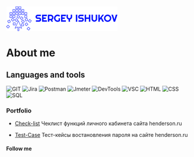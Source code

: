 ![LOGO](https://github.com/Ishukov/Ishukov/blob/4ea29fb3df72e9099c163e6b6cc8a2593e3ac402/assets/SERGEY%20ISHUKOV_free-file.png)

# About me

## Languages and tools
![GIT](https://img.shields.io/badge/GIT-00275b?style=for-the-badge&logo=GIT)
![Jira](https://img.shields.io/badge/Jira-00275b?style=for-the-badge&logo=Jira)
![Postman](https://img.shields.io/badge/Postman-00275b?style=for-the-badge&logo=Postman)
![Jmeter](https://img.shields.io/badge/Jmeter-00275b?style=for-the-badge&logo=Apache)
![DevTools](https://img.shields.io/badge/Devtools-00275b?style=for-the-badge&logo=GoogleChrome)
![VSC](https://img.shields.io/badge/VisualStudioCode-00275b?style=for-the-badge&logo=VisualStudioCode)
![HTML](https://img.shields.io/badge/HTML-00275b?style=for-the-badge&logo=HTML5)
![CSS](https://img.shields.io/badge/CSS-00275b?style=for-the-badge&logo=CSS3)
![SQL](https://img.shields.io/badge/SQL-00275b?style=for-the-badge&logo=MySQL)

### Portfolio
* [Check-list](https://docs.google.com/spreadsheets/d/1DwMZAM8YuESpqz-jZWGC_v6XsSoZpsEOBlIBNWUCScs/edit?usp=sharing)
    Чеклист функций личного кабинета сайта henderson.ru

* [Test-Case](https://docs.google.com/spreadsheets/d/1RSTE0OXtJotAHvPYgh81DLHY5vSFDL9kev3ihsuESFQ/edit?usp=sharing)
    Тест-кейсы востановления пароля на сайте henderson.ru

#### Follow me

